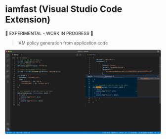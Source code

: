 # iamfast (Visual Studio Code Extension)

:construction: EXPERIMENTAL - WORK IN PROGRESS :construction:

> IAM policy generation from application code

![Screenshot](https://raw.githubusercontent.com/iann0036/iamfast-vscode/main/assets/screenshot.png)
